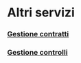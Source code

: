 # Altri servizi

### [Gestione contratti](/altri-servizi/gestione-contratti)
### [Gestione controlli](/altri-servizi/gestione-controlli)
